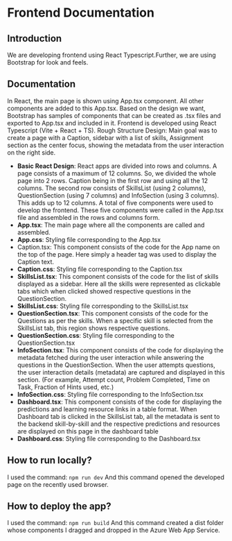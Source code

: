 # Frontend Documentation

## Introduction

We are developing frontend using React Typescript.Further, we are using Bootstrap for look and feels.

## Documentation

In React, the main page is shown using App.tsx component. All other components are added to this App.tsx. Based on the design we want, Bootstrap has samples of components that can be created as .tsx files and exported to App.tsx and included in it.
Frontend is developed using React Typescript (Vite + React + TS).
Rough Structure Design: Main goal was to create a page with a Caption, sidebar with a list of skills, Assignment section as the center focus, showing the metadata from the user interaction on the right side.

- <b>Basic React Design</b>: React apps are divided into rows and columns. A page consists of a maximum of 12 columns. So, we divided the whole page into 2 rows. Caption being in the first row and using all the 12 columns. The second row consists of SkillsList (using 2 columns), QuestionSection (using 7 columns) and InfoSection (using 3 columns). This adds up to 12 columns. A total of five components were used to develop the frontend. These five components were called in the App.tsx file and assembled in the rows and columns form.
- <b>App.tsx</b>: The main page where all the components are called and assembled.
- <b>App.css</b>: Styling file corresponding to the App.tsx
- Caption.tsx</b>: This component consists of the code for the App name on the top of the page. Here simply a header tag was used to display the Caption text.
- <b>Caption.css</b>: Styling file corresponding to the Caption.tsx
- <b>SkillsList.tsx</b>: This component consists of the code for the list of skills displayed as a sidebar. Here all the skills were represented as clickable tabs which when clicked showed respective questions in the QuestionSection.
- <b>SkillsList.css</b>: Styling file corresponding to the SkillsList.tsx
- <b>QuestionSection.tsx</b>: This component consists of the code for the Questions as per the skills. When a specific skill is selected from the SkillsList tab, this region shows respective questions.
- <b>QuestionSection.css</b>: Styling file corresponding to the QuestionSection.tsx
- <b>InfoSection.tsx</b>: This component consists of the code for displaying the metadata fetched during the user interaction while answering the questions in the QuestionSection. When the user attempts questions, the user interaction details (metadata) are captured and displayed in this section. (For example, Attempt count, Problem Completed, Time on Task, Fraction of Hints used, etc.)
- <b>InfoSection.css</b>: Styling file corresponding to the InfoSection.tsx
- <b>Dashboard.tsx</b>: This component consists of the code for displaying the predictions and learning resource links in a table format. When Dashboard tab is clicked in the SkillsList tab, all the metadata is sent to the backend skill-by-skill and the respective predictions and resources are displayed on this page in the dashboard table
- <b>Dashboard.css</b>: Styling file corresponding to the Dashboard.tsx

## How to run locally?

I used the command:
`npm run dev`
And this command opened the developed page on the recently used browser.

## How to deploy the app?

I used the command:
`npm run build`
And this command created a dist folder whose components I dragged and dropped in the Azure Web App Service.
